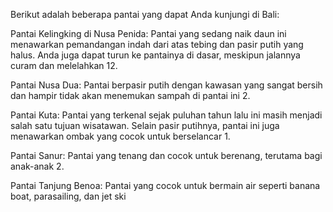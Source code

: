 Berikut adalah beberapa pantai yang dapat Anda kunjungi di Bali:

Pantai Kelingking di Nusa Penida: Pantai yang sedang naik daun ini menawarkan pemandangan indah dari atas tebing dan pasir putih yang halus. Anda juga dapat turun ke pantainya di dasar, meskipun jalannya curam dan melelahkan 12.

Pantai Nusa Dua: Pantai berpasir putih dengan kawasan yang sangat bersih dan hampir tidak akan menemukan sampah di pantai ini 2.

Pantai Kuta: Pantai yang terkenal sejak puluhan tahun lalu ini masih menjadi salah satu tujuan wisatawan. Selain pasir putihnya, pantai ini juga menawarkan ombak yang cocok untuk berselancar 1.

Pantai Sanur: Pantai yang tenang dan cocok untuk berenang, terutama bagi anak-anak 2.

Pantai Tanjung Benoa: Pantai yang cocok untuk bermain air seperti banana boat, parasailing, dan jet ski
